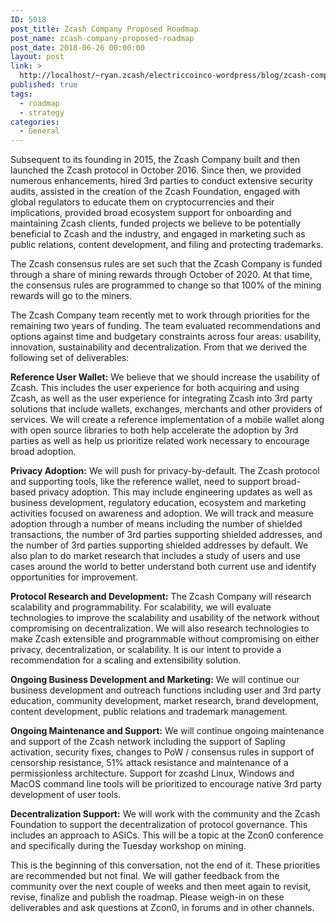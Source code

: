 ```yaml
---
ID: 5018
post_title: Zcash Company Proposed Roadmap
post_name: zcash-company-proposed-roadmap
post_date: 2018-06-26 00:00:00
layout: post
link: >
  http://localhost/~ryan.zcash/electriccoinco-wordpress/blog/zcash-company-proposed-roadmap/
published: true
tags:
  - roadmap
  - strategy
categories:
  - General
---
```

<p>Subsequent to its founding in 2015, the Zcash Company built and then launched the Zcash protocol in October 2016. Since then, we provided numerous enhancements, hired 3rd parties to conduct extensive security audits, assisted in the creation of the Zcash Foundation, engaged with global regulators to educate them on cryptocurrencies and their implications, provided broad ecosystem support for onboarding and maintaining Zcash clients, funded projects we believe to be potentially beneficial to Zcash and the industry, and engaged in marketing such as public relations, content development, and filing and protecting trademarks.</p>
<p>The Zcash consensus rules are set such that the Zcash Company is funded through a share of mining rewards through October of 2020. At that time, the consensus rules are programmed to change so that 100% of the mining rewards will go to the miners.</p>
<p>The Zcash Company team recently met to work through priorities for the remaining two years of funding. The team evaluated recommendations and options against time and budgetary constraints across four areas: usability, innovation, sustainability and decentralization. From that we derived the following set of deliverables:</p>
<p><b>Reference User Wallet:</b> We believe that we should increase the usability of Zcash. This includes the user experience for both acquiring and using Zcash, as well as the user experience for integrating Zcash into 3rd party solutions that include wallets, exchanges, merchants and other providers of services. We will create a reference implementation of a mobile wallet along with open source libraries to both help accelerate the adoption by 3rd parties as well as help us prioritize related work necessary to encourage broad adoption.</p>
<p><b>Privacy Adoption:</b> We will push for privacy-by-default. The Zcash protocol and supporting tools, like the reference wallet, need to support broad-based privacy adoption. This may include engineering updates as well as business development, regulatory education, ecosystem and marketing activities focused on awareness and adoption. We will track and measure adoption through a number of means including the number of shielded transactions, the number of 3rd parties supporting shielded addresses, and the number of 3rd parties supporting shielded addresses by default. We also plan to do market research that includes a study of users and use cases around the world to better understand both current use and identify opportunities for improvement.</p>
<p><b>Protocol Research and Development:</b> The Zcash Company will research scalability and programmability. For scalability, we will evaluate technologies to improve the scalability and usability of the network without compromising on decentralization. We will also research technologies to make Zcash extensible and programmable without compromising on either privacy, decentralization, or scalability. It is our intent to provide a recommendation for a scaling and extensibility solution.</p>
<p><b>Ongoing Business Development and Marketing:</b> We will continue our business development and outreach functions including user and 3rd party education, community development, market research, brand development, content development, public relations and trademark management.</p>
<p><b>Ongoing Maintenance and Support:</b> We will continue ongoing maintenance and support of the Zcash network including the support of Sapling activation, security fixes, changes to PoW / consensus rules in support of censorship resistance, 51% attack resistance and maintenance of a permissionless architecture. Support for zcashd Linux, Windows and MacOS command line tools will be prioritized to encourage native 3rd party development of user tools.</p>
<p><b>Decentralization Support:</b> We will work with the community and the Zcash Foundation to support the decentralization of protocol governance. This includes an approach to ASICs. This will be a topic at the Zcon0 conference and specifically during the Tuesday workshop on mining.</p>
<p>This is the beginning of this conversation, not the end of it. These priorities are recommended but not final. We will gather feedback from the community over the next couple of weeks and then meet again to revisit, revise, finalize and publish the roadmap. Please weigh-in on these deliverables and ask questions at Zcon0, in forums and in other channels.</p>
